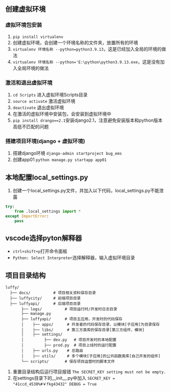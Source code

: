 ## 创建虚拟环境
### 虚拟环境包安装
1. `pip install virtualenv`
2. 创建虚拟环境，会创建一个环境名称的文件夹，放置所有的环境
3. `virtualenv 环境名称 --python=python3.9.13`，这是已经加入全局的环境的做法
4. `virtualenv 环境名称 --python='E:\python\python3.9.13.exe`，这是没有加入全局环境的做法

### 激活和退出虚拟环境
1. `cd Scripts` 进入虚拟环境Scripts目录
2. `source activate` 激活虚拟环境
3. `deactivate` 退出虚拟环境
4. 在激活的虚拟环境中安装包，会安装到虚拟环境中
5. `pip install drango==2.1`安装django2.1，注意避免安装版本和python版本高低不匹配的问题

### 搭建项目环境(django + 虚拟环境)
1. 搭建django环境 `django-admin startproject bug_ems`
2. 创建app01 `python manage.py startapp app01`

## 本地配置local_settings.py
1. 创建一个local_settings.py文件，并加入以下代码，local_settings.py不能泄露
```python
try:
    from .local_settings import *
except ImportError:
    pass
```

## vscode选择pyton解释器
* `ctrl+shift+p`打开命令面板
* `Python: Select Interpreter`选择解释器，输入虚拟环境目录


## 项目目录结构
```
luffy/
  ├── docs/          # 项目相关资料保存目录
  ├── luffycity/     # 前端项目目录
  ├── luffyapi/      # 后端项目目录
       ├── logs/          # 项目运行时/开发时日志目录
       ├── manage.py
       ├── luffyapi/      # 项目主应用，开发时的代码保存
       │    ├── apps/      # 开发者的代码保存目录，以模块[子应用]为目录保存
       │    ├── libs/      # 第三方类库的保存目录[第三方组件、模块]
       │    ├── settings/
       │         ├── dev.py   # 项目开发时的本地配置
       │         ├── prod.py  # 项目上线时的运行配置
       │    ├── urls.py    # 总路由
       │    ├── utils/     # 多个模块[子应用]的公共函数类库[自己开发的组件]
       └── scripts/       # 保存项目运营时的脚本文件
```
1. 重置目录结构后运行项目报错 `The SECRET_KEY setting must not be empty.`
2. 在settings目录下的__init__.py中加入 `SECRET_KEY = "41ccd_4530%#￥fkg43432" DEBUG = True`